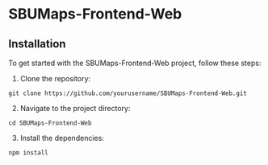 # SBUMaps-Frontend-Web

## Installation
To get started with the SBUMaps-Frontend-Web project, follow these steps:
1. Clone the repository:
```
git clone https://github.com/yourusername/SBUMaps-Frontend-Web.git
```
2. Navigate to the project directory:
```
cd SBUMaps-Frontend-Web
```
3. Install the dependencies:
```
npm install
```
